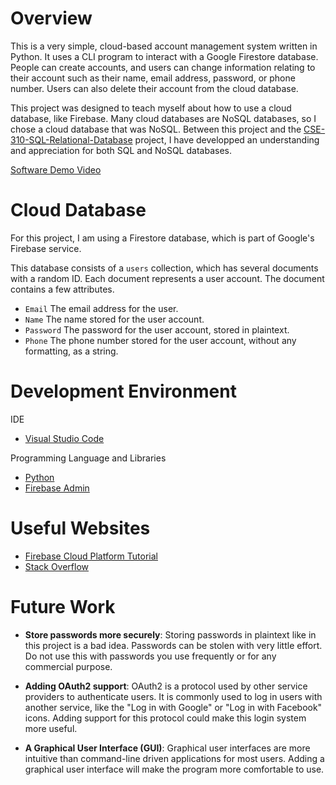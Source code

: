 # Overview

This is a very simple, cloud-based account management system written in Python. It uses a CLI program to interact with a Google Firestore database. People can create accounts, and users can change information relating to their account such as their name, email address, password, or phone number. Users can also delete their account from the cloud database.

This project was designed to teach myself about how to use a cloud database, like Firebase. Many cloud databases are NoSQL databases, so I chose a cloud database that was NoSQL. Between this project and the [CSE-310-SQL-Relational-Database](https://github.com/Ticomware/CSE310-SQL-Relational-Database) project, I have developped an understanding and appreciation for both SQL and NoSQL databases.

[Software Demo Video](https://www.youtube.com/watch?v=lt5GPL2PJFA)

# Cloud Database

For this project, I am using a Firestore database, which is part of Google's Firebase service.

This database consists of a `users` collection, which has several documents with a random ID. Each document represents a user account. The document contains a few attributes.

  * `Email` The email address for the user.
  * `Name` The name stored for the user account.
  * `Password` The password for the user account, stored in plaintext.
  * `Phone` The phone number stored for the user account, without any formatting, as a string.

# Development Environment

IDE
* [Visual Studio Code](https://code.visualstudio.com/)

Programming Language and Libraries
* [Python](https://www.python.org/)
* [Firebase Admin](https://firebase.google.com/docs/database/admin/start)

# Useful Websites

* [Firebase Cloud Platform Tutorial](https://www.youtube.com/watch?v=N0j6Fe2vAK4)
* [Stack Overflow](https://stackoverflow.com/)

# Future Work

* __Store passwords more securely__: Storing passwords in plaintext like in this project is a bad idea. Passwords can be stolen with very little effort. Do not use this with passwords you use frequently or for any commercial purpose.

* __Adding OAuth2 support__: OAuth2 is a protocol used by other service providers to authenticate users. It is commonly used to log in users with another service, like the "Log in with Google" or "Log in with Facebook" icons. Adding support for this protocol could make this login system more useful.

* __A Graphical User Interface (GUI)__: Graphical user interfaces are more intuitive than command-line driven applications for most users. Adding a graphical user interface will make the program more comfortable to use.
